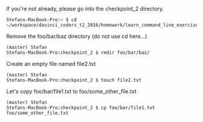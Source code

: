 
If you're not already, please go into the checkpoint_2 directory.

    Stefans-MacBook-Pro:~ $ cd ~/workspace/davinci_coders_t2_2016/homework/learn_command_line_exercises/checkpoint_2

Remove the foo/bar/baz directory (do not use cd here...)
    
    (master) Stefan
    Stefans-MacBook-Pro:checkpoint_2 $ rmdir foo/bar/baz/
        
Create an empty file named file2.txt
        
    (master) Stefan
    Stefans-MacBook-Pro:checkpoint_2 $ touch file2.txt
            
Let's copy foo/bar/file1.txt to foo/some_other_file.txt

    (master) Stefan
    Stefans-MacBook-Pro:checkpoint_2 $ cp foo/bar/file1.txt foo/some_other_file.txt
    

